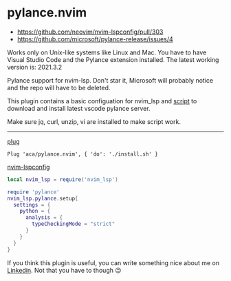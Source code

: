 # pylance.nvim

- https://github.com/neovim/nvim-lspconfig/pull/303
- https://github.com/microsoft/pylance-release/issues/4

Works only on Unix-like systems like Linux and Mac. You have to have Visual Studio Code and the Pylance extension installed. The latest working version is: 2021.3.2

Pylance support for nvim-lsp. Don't star it, Microsoft will probably notice and the repo will have to be deleted.

This plugin contains a basic configuation for nvim_lsp and
[script](./install.sh) to download and install latest vscode pylance server.

Make sure jq, curl, unzip, vi are installed to make script work.

---

[plug](https://github.com/junegunn/vim-plug)
```vim
Plug 'aca/pylance.nvim', { 'do': './install.sh' }
```

[nvim-lspconfig](https://github.com/neovim/nvim-lspconfig)
```lua
local nvim_lsp = require('nvim_lsp')

require 'pylance'
nvim_lsp.pylance.setup{
  settings = {
    python = {
      analysis = {
        typeCheckingMode = "strict"
      }
    }
  }
}
```

If you think this plugin is useful, you can write something nice about me on [Linkedin](https://www.linkedin.com/in/kuat-abylkassymov-273bb2177). Not that you have to though 😉
